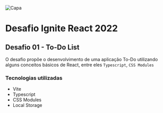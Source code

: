 ![Capa](/src/assets/md_capa.jpg)

# **Desafio Ignite React 2022**

## **Desafio 01 - To-Do List**

O desafio propõe o desenvolvimento de uma aplicação To-Do utilizando alguns conceitos básicos de React, entre eles `Typescript`, `CSS Modules`

### Tecnologias utilizadas

- Vite
- Typescript
- CSS Modules
- Local Storage
